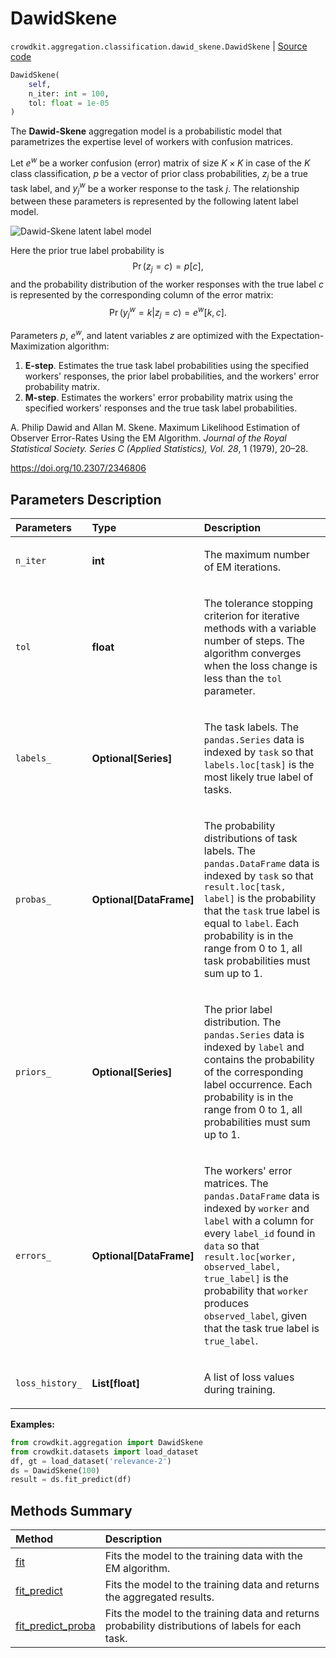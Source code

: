 # DawidSkene
`crowdkit.aggregation.classification.dawid_skene.DawidSkene` | [Source code](https://github.com/Toloka/crowd-kit/blob/v1.2.1/crowdkit/aggregation/classification/dawid_skene.py#L19)

```python
DawidSkene(
    self,
    n_iter: int = 100,
    tol: float = 1e-05
)
```

The **Dawid-Skene** aggregation model is a probabilistic model that parametrizes the expertise level of workers with confusion matrices.


Let $e^w$ be a worker confusion (error) matrix of size $K \times K$ in case of the $K$ class classification,
$p$ be a vector of prior class probabilities, $z_j$ be a true task label, and $y^w_j$ be a worker
response to the task $j$. The relationship between these parameters is represented by the following latent
label model.

![Dawid-Skene latent label model](https://tlk.s3.yandex.net/crowd-kit/docs/ds_llm.png)

Here the prior true label probability is
$$
\operatorname{Pr}(z_j = c) = p[c],
$$
and the probability distribution of the worker responses with the true label $c$ is represented by the
corresponding column of the error matrix:
$$
\operatorname{Pr}(y_j^w = k | z_j = c) = e^w[k, c].
$$

Parameters $p$, $e^w$, and latent variables $z$ are optimized with the Expectation-Maximization algorithm:
1. **E-step**. Estimates the true task label probabilities using the specified workers' responses,
    the prior label probabilities, and the workers' error probability matrix.
2. **M-step**. Estimates the workers' error probability matrix using the specified workers' responses and the true task label probabilities.

A. Philip Dawid and Allan M. Skene. Maximum Likelihood Estimation of Observer Error-Rates Using the EM Algorithm.
*Journal of the Royal Statistical Society. Series C (Applied Statistics), Vol. 28*, 1 (1979), 20–28.

<https://doi.org/10.2307/2346806>

## Parameters Description

| Parameters | Type | Description |
| :----------| :----| :-----------|
`n_iter`|**int**|<p>The maximum number of EM iterations.</p>
`tol`|**float**|<p>The tolerance stopping criterion for iterative methods with a variable number of steps. The algorithm converges when the loss change is less than the `tol` parameter.</p>
`labels_`|**Optional\[Series\]**|<p>The task labels. The `pandas.Series` data is indexed by `task` so that `labels.loc[task]` is the most likely true label of tasks.</p>
`probas_`|**Optional\[DataFrame\]**|<p>The probability distributions of task labels. The `pandas.DataFrame` data is indexed by `task` so that `result.loc[task, label]` is the probability that the `task` true label is equal to `label`. Each probability is in the range from 0 to 1, all task probabilities must sum up to 1.</p>
`priors_`|**Optional\[Series\]**|<p>The prior label distribution. The `pandas.Series` data is indexed by `label` and contains the probability of the corresponding label occurrence. Each probability is in the range from 0 to 1, all probabilities must sum up to 1.</p>
`errors_`|**Optional\[DataFrame\]**|<p>The workers&#x27; error matrices. The `pandas.DataFrame` data is indexed by `worker` and `label` with a column for every `label_id` found in `data` so that `result.loc[worker, observed_label, true_label]` is the probability that `worker` produces `observed_label`, given that the task true label is `true_label`.</p>
`loss_history_`|**List\[float\]**|<p>A list of loss values during training.</p>

**Examples:**


```python
from crowdkit.aggregation import DawidSkene
from crowdkit.datasets import load_dataset
df, gt = load_dataset('relevance-2')
ds = DawidSkene(100)
result = ds.fit_predict(df)
```
## Methods Summary

| Method | Description |
| :------| :-----------|
[fit](crowdkit.aggregation.classification.dawid_skene.DawidSkene.fit.md)| Fits the model to the training data with the EM algorithm.
[fit_predict](crowdkit.aggregation.classification.dawid_skene.DawidSkene.fit_predict.md)| Fits the model to the training data and returns the aggregated results.
[fit_predict_proba](crowdkit.aggregation.classification.dawid_skene.DawidSkene.fit_predict_proba.md)| Fits the model to the training data and returns probability distributions of labels for each task.
